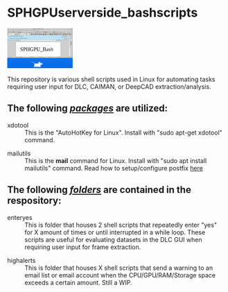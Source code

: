 # SPHGPUserverside_bashscripts

<div class="row">
  <div class="column">
   <img src="https://github.com/andsinpants/SPHGPUserverside_bashscripts/blob/main/sphgpubash.PNG" alt="sphgpubash" style="width:30%">
  </div>
</div>

This repository is various shell scripts used in Linux for automating tasks requiring user input for DLC, CAIMAN, or DeepCAD extraction/analysis.

<h2>The following <i><b><u>packages</i></b></u> are utilized:</h2>
<dl><dt>xdotool</dt>
<dd>This is the "AutoHotKey for Linux". Install with "sudo apt-get xdotool" command.</dd></dl>
<dl><dt>mailutils</dt>
<dd>This is the <b>mail</b> command for Linux. Install with "sudo apt install mailutils" command. Read how to setup/configure postfix <a href="https://ubuntu.com/server/docs/mail-postfix">here</a></dd></dl>

<h2>The following <i><b><u>folders</i></b></u> are contained in the respository:</h2>
<dl><dt>enteryes</dt> 
<dd>This is folder that houses 2 shell scripts that repeatedly enter "yes" for X amount of times or until interrupted in a while loop. These scripts are useful for evaluating datasets in the DLC GUI when requiring user input for frame extraction.</dd></dl>
<dl><dt>highalerts</dt> 
<dd>This is folder that houses X shell scripts that send a warning to an email list or email account when the CPU/GPU/RAM/Storage space exceeds a certain amount. Still a WIP.
